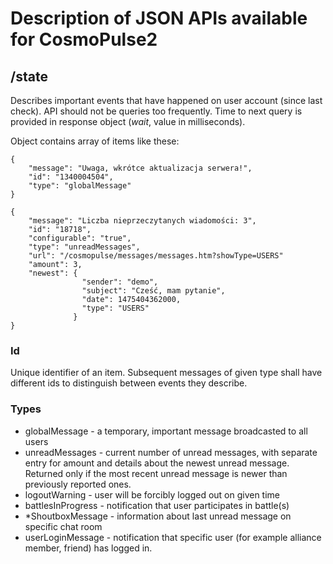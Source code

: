# Description of JSON APIs available for CosmoPulse2

## /state

Describes important events that have happened on user account (since last check). 
API should not be queries too frequently. Time to next query is provided in response object (_wait_, value in milliseconds).


Object contains array of items like these:

    {
        "message": "Uwaga, wkrótce aktualizacja serwera!",
        "id": "1340004504",
        "type": "globalMessage"
    }
 
    {
        "message": "Liczba nieprzeczytanych wiadomości: 3",
        "id": "18718",
        "configurable": "true",
        "type": "unreadMessages",
        "url": "/cosmopulse/messages/messages.htm?showType=USERS"
        "amount": 3,
        "newest": {
                    "sender": "demo",
                    "subject": "Cześć, mam pytanie",
                    "date": 1475404362000,
                    "type": "USERS"
                  }
    }

### Id

Unique identifier of an item. Subsequent messages of given type shall have different ids to distinguish between events they describe.

### Types

* globalMessage - a temporary, important message broadcasted to all users
* unreadMessages - current number of unread messages, with separate entry for amount and details about the newest unread message. Returned only if the most recent unread message is newer than previously reported ones.
* logoutWarning - user will be forcibly logged out on given time
* battlesInProgress - notification that user participates in battle(s)
* \*ShoutboxMessage - information about last unread message on specific chat room
* userLoginMessage - notification that specific user (for example alliance member, friend) has logged in. 
